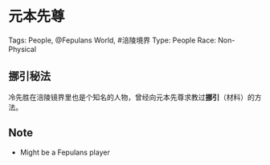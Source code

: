 # 元本先尊

Tags: People, @Fepulans World, #涪陵境界
Type: People
Race: Non-Physical

## 挪引秘法

冷先胜在涪陵镜界里也是个知名的人物，曾经向元本先尊求教过**挪引**（材料）的方法。

## Note

* Might be a Fepulans player